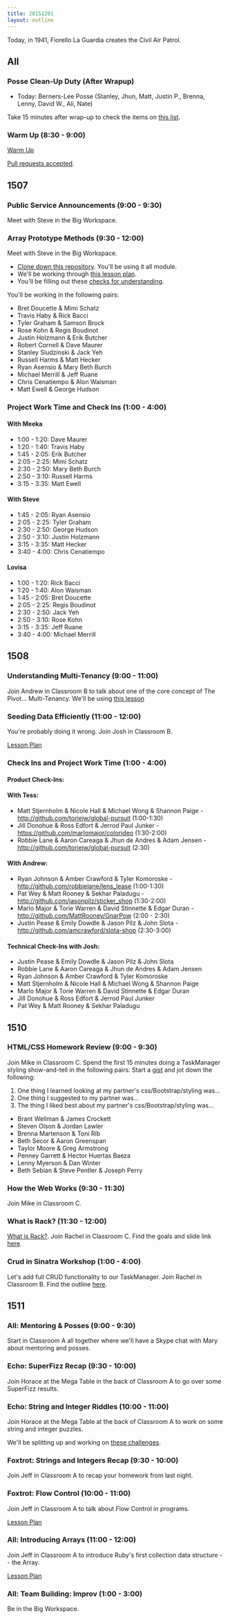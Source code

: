 ```yaml
---
title: 20151201
layout: outline
---
```


Today, in 1941, Fiorello La Guardia creates the Civil Air Patrol.

## All

### Posse Clean-Up Duty (After Wrapup)

* Today: Berners-Lee Posse (Stanley, Jhun, Matt, Justin P., Brenna, Lenny, David W., Ali, Nate)

Take 15 minutes after wrap-up to check the items on [this list](https://gist.github.com/rwarbelow/f5cfe4333402d043ef2e).

### Warm Up (8:30 - 9:00)

[Warm Up](https://thewarmup.herokuapp.com)

[Pull requests accepted](https://github.com/mikedao/the-warm-up).


## 1507

### Public Service Announcements (9:00 - 9:30)

Meet with Steve in the Big Workspace.

### Array Prototype Methods (9:30 - 12:00)

Meet with Steve in the Big Workspace.

- [Clone down this repository][mdn]. You'll be using it all module.
- We'll be working through [this lesson plan][apm].
- You'll be filling out these [checks for understanding][cfu].

[mdn]: https://github.com/mdn/advanced-js-fundamentals-ck
[apm]: https://github.com/mdn/advanced-js-fundamentals-ck/tree/gh-pages/tutorials/01-array-prototype-methods
[cfu]: https://gist.github.com/stevekinney/98fb8a6e62bfbd959fb2

You'll be working in the following pairs:

* Bret Doucette & Mimi Schatz
* Travis Haby & Rick Bacci
* Tyler Graham & Samson Brock
* Rose Kohn & Regis Boudinot
* Justin Holzmann & Erik Butcher
* Robert Cornell & Dave Maurer
* Stanley Siudzinski & Jack Yeh
* Russell Harms & Matt Hecker
* Ryan Asensio & Mary Beth Burch
* Michael Merrill & Jeff Ruane
* Chris Cenatiempo & Alon Waisman
* Matt Ewell & George Hudson

### Project Work Time and Check Ins (1:00 - 4:00)

#### With Meeka

- 1:00 - 1:20: Dave Maurer
- 1:20 - 1:40: Travis Haby
- 1:45 - 2:05: Erik Butcher
- 2:05 - 2:25: Mimi Schatz
- 2:30 - 2:50: Mary Beth Burch
- 2:50 - 3:10: Russell Harms
- 3:15 - 3:35: Matt Ewell

#### With Steve

- 1:45 - 2:05: Ryan Asensio
- 2:05 - 2:25: Tyler Graham
- 2:30 - 2:50: George Hudson
- 2:50 - 3:10: Justin Holzmann
- 3:15 - 3:35: Matt Hecker
- 3:40 - 4:00: Chris Cenatiempo

#### Lovisa

- 1:00 - 1:20: Rick Bacci
- 1:20 - 1:40: Alon Waisman
- 1:45 - 2:05: Bret Doucette
- 2:05 - 2:25: Regis Boudinot
- 2:30 - 2:50: Jack Yeh
- 2:50 - 3:10: Rose Kohn
- 3:15 - 3:35: Jeff Ruane
- 3:40 - 4:00: Michael Merrill

## 1508

### Understanding Multi-Tenancy (9:00 - 11:00)

Join Andrew in Classroom B to talk about one of the core concept of The Pivot... Multi-Tenancy. We'll be using [this lesson](https://github.com/turingschool/lesson_plans/blob/master/ruby_03-professional_rails_applications/understanding_multitenancy.md)

### Seeding Data Efficiently (11:00 - 12:00)

You're probably doing it wrong. Join Josh in Classroom B.

[Lesson Plan](https://github.com/turingschool/lesson_plans/blob/master/ruby_03-professional_rails_applications/seeding_data_efficiently.md)

### Check Ins and Project Work Time (1:00 - 4:00)

#### Product Check-Ins:

#### With Tess:

* Matt Stjernholm & Nicole Hall & Michael Wong & Shannon Paige - http://github.com/toriejw/global-pursuit (1:00-1:30)
* Jill Donohue & Ross Edfort & Jerrod Paul Junker - https://github.com/marlomajor/colorideo (1:30-2:00)
* Robbie Lane & Aaron Careaga & Jhun de Andres & Adam Jensen - http://github.com/toriejw/global-pursuit (2:30)

#### With Andrew:

* Ryan Johnson & Amber Crawford & Tyler Komoroske - http://github.com/robbielane/lens_lease (1:00-1:30)
* Pat Wey & Matt Rooney & Sekhar Paladugu - http://github.com/jasonpilz/sticker_shop (1:30-2:00)
* Marlo Major & Torie Warren & David Stinnette & Edgar Duran - http://github.com/MattRooney/GnarPow (2:00 - 2:30)
* Justin Pease & Emily Dowdle & Jason Pilz & John Slota - http://github.com/amcrawford/slota-shop (2:30-3:00)

#### Technical Check-Ins with Josh:

* Justin Pease & Emily Dowdle & Jason Pilz & John Slota
* Robbie Lane & Aaron Careaga & Jhun de Andres & Adam Jensen
* Ryan Johnson & Amber Crawford & Tyler Komoroske
* Matt Stjernholm & Nicole Hall & Michael Wong & Shannon Paige
* Marlo Major & Torie Warren & David Stinnette & Edgar Duran
* Jill Donohue & Ross Edfort & Jerrod Paul Junker
* Pat Wey & Matt Rooney & Sekhar Paladugu

## 1510

### HTML/CSS Homework Review (9:00 - 9:30)

Join Mike in Classroom C. Spend the first 15 minutes doing a TaskManager styling show-and-tell in the following pairs. Start a [gist](http://gist.github.com/) and jot down the following:

1. One thing I learned looking at my partner's css/Bootstrap/styling was...
2. One thing I suggested to my partner was...
3. The thing I liked best about my partner's css/Bootstrap/styling was...

* Brant Wellman & James Crockett
* Steven Olson & Jordan Lawler
* Brenna Martenson & Toni Rib
* Beth Secor & Aaron Greenspan
* Taylor Moore & Greg Armstrong
* Penney Garrett & Hector Huertas Baeza
* Lenny Myerson & Dan Winter
* Beth Sebian & Steve Pentler & Joseph Perry

### How the Web Works (9:30 - 11:30)

Join Mike in Classroom C.

### What is Rack? (11:30 - 12:00)

[What is Rack?](https://www.youtube.com/watch?v=HEXWRTEbj1I). Join Rachel in Classroom C. Find the goals and slide link [here](https://github.com/turingschool/lesson_plans/blob/master/ruby_02-web_applications_with_ruby/what_is_rack.markdown).

### Crud in Sinatra Workshop (1:00 - 4:00)

Let's add full CRUD functionality to our TaskManager. Join Rachel in Classroom B. Find the outline [here](https://github.com/turingschool/lesson_plans/blob/master/ruby_02-web_applications_with_ruby/crud_sinatra.markdown).

## 1511

### All: Mentoring & Posses (9:00 - 9:30)

Start in Classroom A all together where we'll have a Skype chat with Mary about mentoring and posses.

### Echo: SuperFizz Recap (9:30 - 10:00)

Join Horace at the Mega Table in the back of Classroom A to go over some SuperFizz results.

### Echo: String and Integer Riddles (10:00 - 11:00)

Join Horace at the Mega Table at the back of Classroom A to work on some string and integer puzzles.

We'll be splitting up and working on [these challenges](https://github.com/turingschool/challenges/blob/master/string-and-integer-riddles.markdown).

### Foxtrot: Strings and Integers Recap (9:30 - 10:00)

Join Jeff in Classroom A to recap your homework from last night.

### Foxtrot: Flow Control (10:00 - 11:00)

Join Jeff in Classroom A to talk about Flow Control in programs.

[Lesson Plan](https://github.com/turingschool/lesson_plans/blob/master/ruby_01-object_oriented_programming_with_ruby/flow_control.markdown)

### All: Introducing Arrays (11:00 - 12:00)

Join Jeff in Classroom A to introduce Ruby's first collection data
structure -- the Array.

[Lesson Plan](https://github.com/turingschool/lesson_plans/blob/master/ruby_01-object_oriented_programming_with_ruby/arrays_and_hashes.markdown)

### All: Team Building: Improv (1:00 - 3:00)

Be in the Big Workspace.
